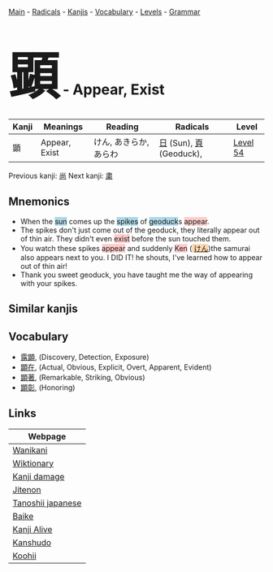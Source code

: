 <style> bigfont {font-size: 100px}</style>
[Main](../index.md) -
[Radicals](../radicals.md) -
[Kanjis](../kanjis.md) -
[Vocabulary](../vocabulary.md) -
[Levels](../levels.md) -
[Grammar](../grammar.md)
# <bigfont> 顕</bigfont> - Appear, Exist 

| Kanji | Meanings | Reading | Radicals | Level |
| --- | --- | --- | --- | --- |
| 顕 | Appear, Exist | けん, あきらか, あらわ | [日](../radicals/日.md) (Sun), [頁](../radicals/頁.md) (Geoduck),  | [Level 54](../levels/wk_level54.md) |

Previous kanji: [尚](尚.md) Next kanji: [粛](粛.md) 

## Mnemonics
 * When the <span style="background-color:#ADD8E6"> sun</span> comes up the <span style="background-color:#ADD8E6"> spikes</span> of <span style="background-color:#ADD8E6"> geoduck</span>s <span style="background-color:#ffcccb"> appear</span>.
* The spikes don't just come out of the geoduck, they literally appear out of thin air. They didn't even <span style="background-color:#ffcccb"> exist</span> before the sun touched them.
* You watch these spikes <span style="background-color:#ffcccb"> appear</span> and suddenly <span style="background-color:#ffcccb"> Ken</span> (<span style="background-color:#fed8b1"> [けん](https://jisho.org/search/けん)</span>)the samurai also appears next to you. I DID IT! he shouts, I've learned how to appear out of thin air!
* Thank you sweet geoduck, you have taught me the way of appearing with your spikes.


## Similar kanjis
 


## Vocabulary
 * [露顕](../vocabulary/顕.md), (Discovery, Detection, Exposure)
* [顕在](../vocabulary/顕.md), (Actual, Obvious, Explicit, Overt, Apparent, Evident)
* [顕著](../vocabulary/顕.md), (Remarkable, Striking, Obvious)
* [顕彰](../vocabulary/顕.md), (Honoring)



## Links 

| Webpage |
| --- |
| [Wanikani          ](https://www.wanikani.com/kanji/顕) |
| [Wiktionary        ](https://en.wiktionary.org/wiki/顕) |
| [Kanji damage      ](http://www.kanjidamage.com/kanji/search?utf8=✓&q=顕) |
| [Jitenon           ](https://jitenon.com/kanji/顕) |
| [Tanoshii japanese ](https://www.tanoshiijapanese.com/dictionary/kanji.cfm?k=顕) |
| [Baike             ](https://baike.baidu.com/item/顕) |
| [Kanji Alive       ](https://app.kanjialive.com/顕) |
| [Kanshudo          ](https://www.kanshudo.com/searchmn?q=顕) |
| [Koohii            ](https://kanji.koohii.com/study/kanji/顕) |

